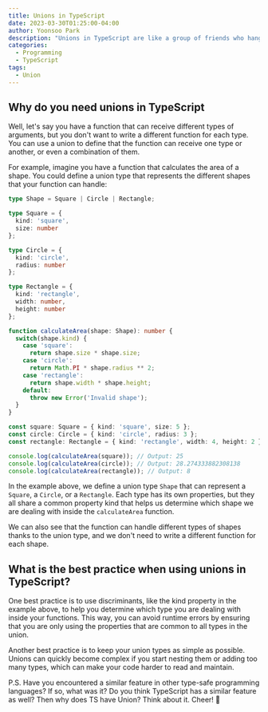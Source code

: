 ```yaml
---
title: Unions in TypeScript
date: 2023-03-30T01:25:00-04:00
author: Yoonsoo Park
description: "Unions in TypeScript are like a group of friends who hang out together but each one of them has their own unique personality."
categories:
  - Programming
  - TypeScript
tags:
  - Union
---
```


## Why do you need unions in TypeScript

Well, let's say you have a function that can receive different types of arguments, but you don't want to write a different function for each type. You can use a union to define that the function can receive one type or another, or even a combination of them.

For example, imagine you have a function that calculates the area of a shape. You could define a union type that represents the different shapes that your function can handle:

```typescript
type Shape = Square | Circle | Rectangle;

type Square = {
  kind: 'square',
  size: number
};

type Circle = {
  kind: 'circle',
  radius: number
};

type Rectangle = {
  kind: 'rectangle',
  width: number,
  height: number
};

function calculateArea(shape: Shape): number {
  switch(shape.kind) {
    case 'square':
      return shape.size * shape.size;
    case 'circle':
      return Math.PI * shape.radius ** 2;
    case 'rectangle':
      return shape.width * shape.height;
    default:
      throw new Error('Invalid shape');
  }
}

const square: Square = { kind: 'square', size: 5 };
const circle: Circle = { kind: 'circle', radius: 3 };
const rectangle: Rectangle = { kind: 'rectangle', width: 4, height: 2 };

console.log(calculateArea(square)); // Output: 25
console.log(calculateArea(circle)); // Output: 28.274333882308138
console.log(calculateArea(rectangle)); // Output: 8

```

In the example above, we define a union type `Shape` that can represent a `Square`, a `Circle`, or a `Rectangle`. Each type has its own properties, but they all share a common property kind that helps us determine which shape we are dealing with inside the `calculateArea` function.

We can also see that the function can handle different types of shapes thanks to the union type, and we don't need to write a different function for each shape.


## What is the best practice when using unions in TypeScript? 
One best practice is to use discriminants, like the kind property in the example above, to help you determine which type you are dealing with inside your functions. This way, you can avoid runtime errors by ensuring that you are only using the properties that are common to all types in the union.

Another best practice is to keep your union types as simple as possible. Unions can quickly become complex if you start nesting them or adding too many types, which can make your code harder to read and maintain.


P.S. Have you encountered a similar feature in other type-safe programming languages? If so, what was it? Do you think TypeScript has a similar feature as well? Then why does TS have Union? Think about it.
Cheer! 🍺
